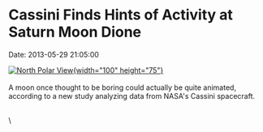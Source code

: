 Cassini Finds Hints of Activity at Saturn Moon Dione
====================================================

Date: 2013-05-29 21:05:00

[![North Polar
View](http://www.jpl.nasa.gov/images/cassini/20130529/pia09886-th.jpg){width="100"
height="75"}](http://www.jpl.nasa.gov/news/news.cfm?release=2013-178&rn=news.xml&rst=3808)\
\
A moon once thought to be boring could actually be quite animated,
according to a new study analyzing data from NASA\'s Cassini spacecraft.

\
\
